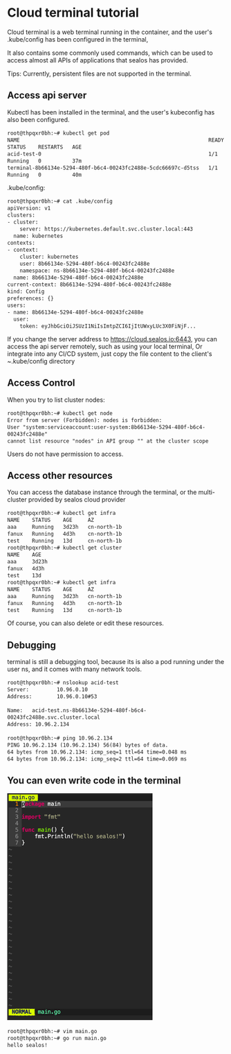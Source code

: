# Cloud terminal tutorial

Cloud terminal is a web terminal running in the container, 
and the user's .kube/config has been configured in the terminal,

It also contains some commonly used commands, 
which can be used to access almost all APIs of applications that sealos has provided.

Tips: Currently, persistent files are not supported in the terminal. 

## Access api server

Kubectl has been installed in the terminal, and the user's kubeconfig has also been configured.

```shell
root@thpqxr0bh:~# kubectl get pod
NAME                                                             READY   STATUS    RESTARTS   AGE
acid-test-0                                                      1/1     Running   0          37m
terminal-8b66134e-5294-480f-b6c4-00243fc2488e-5cdc66697c-d5tss   1/1     Running   0          40m
```

.kube/config:

```shell
root@thpqxr0bh:~# cat .kube/config 
apiVersion: v1
clusters:
- cluster:
    server: https://kubernetes.default.svc.cluster.local:443
  name: kubernetes
contexts:
- context:
    cluster: kubernetes
    user: 8b66134e-5294-480f-b6c4-00243fc2488e
    namespace: ns-8b66134e-5294-480f-b6c4-00243fc2488e
  name: 8b66134e-5294-480f-b6c4-00243fc2488e
current-context: 8b66134e-5294-480f-b6c4-00243fc2488e
kind: Config
preferences: {}
users:
- name: 8b66134e-5294-480f-b6c4-00243fc2488e
  user:
    token: eyJhbGciOiJSUzI1NiIsImtpZCI6IjItUWxyLUc3X0FiNjF...
```

If you change the server address to https://cloud.sealos.io:6443, 
you can access the api server remotely, such as using your local terminal,
Or integrate into any CI/CD system, just copy the file content to the client's ~.kube/config directory

## Access Control

When you try to list cluster nodes:

```shell
root@thpqxr0bh:~# kubectl get node
Error from server (Forbidden): nodes is forbidden: 
User "system:serviceaccount:user-system:8b66134e-5294-480f-b6c4-00243fc2488e" 
cannot list resource "nodes" in API group "" at the cluster scope
```

Users do not have permission to access.

## Access other resources

You can access the database instance through the terminal, 
or the multi-cluster provided by sealos cloud provider

```shell
root@thpqxr0bh:~# kubectl get infra
NAME    STATUS    AGE     AZ
aaa     Running   3d23h   cn-north-1b
fanux   Running   4d3h    cn-north-1b
test    Running   13d     cn-north-1b
root@thpqxr0bh:~# kubectl get cluster
NAME    AGE
aaa     3d23h
fanux   4d3h
test    13d
root@thpqxr0bh:~# kubectl get infra
NAME    STATUS    AGE     AZ
aaa     Running   3d23h   cn-north-1b
fanux   Running   4d3h    cn-north-1b
test    Running   13d     cn-north-1b
```

Of course, you can also delete or edit these resources.

## Debugging

terminal is still a debugging tool, 
because its is also a pod running under the user ns, 
and it comes with many network tools.

```shell
root@thpqxr0bh:~# nslookup acid-test
Server:         10.96.0.10
Address:        10.96.0.10#53

Name:   acid-test.ns-8b66134e-5294-480f-b6c4-00243fc2488e.svc.cluster.local
Address: 10.96.2.134

root@thpqxr0bh:~# ping 10.96.2.134
PING 10.96.2.134 (10.96.2.134) 56(84) bytes of data.
64 bytes from 10.96.2.134: icmp_seq=1 ttl=64 time=0.048 ms
64 bytes from 10.96.2.134: icmp_seq=2 ttl=64 time=0.069 ms
```

## You can even write code in the terminal

![img_1.png](go-code-terminal.png)
```shell
root@thpqxr0bh:~# vim main.go
root@thpqxr0bh:~# go run main.go 
hello sealos!
```